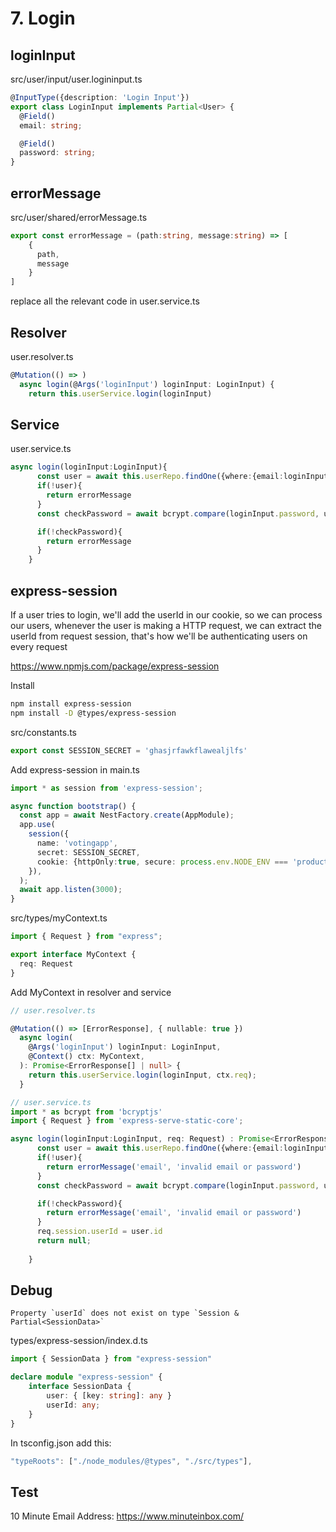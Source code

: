 # 7. Login
## loginInput

src/user/input/user.logininput.ts
```typescript
@InputType({description: 'Login Input'})
export class LoginInput implements Partial<User> {
  @Field()
  email: string;

  @Field()
  password: string;
}
```

## errorMessage
src/user/shared/errorMessage.ts
```typescript
export const errorMessage = (path:string, message:string) => [
    {
      path,
      message
    }
]
```
replace all the relevant code in user.service.ts

## Resolver
user.resolver.ts
```typescript
@Mutation(() => )
  async login(@Args('loginInput') loginInput: LoginInput) {
    return this.userService.login(loginInput)
```

## Service
user.service.ts
```typescript
async login(loginInput:LoginInput){
      const user = await this.userRepo.findOne({where:{email:loginInput.email}})
      if(!user){
        return errorMessage
      }
      const checkPassword = await bcrypt.compare(loginInput.password, user.password)

      if(!checkPassword){
        return errorMessage
      }
    }
```

## express-session
If a user tries to login, we'll add the userId in our cookie, so we can process our users, whenever the user is making a HTTP request, we can extract the userId from request session, that's how we'll be authenticating users on every request

https://www.npmjs.com/package/express-session

Install
```bash
npm install express-session
npm install -D @types/express-session
```

src/constants.ts
```typescript
export const SESSION_SECRET = 'ghasjrfawkflawealjlfs'
```

Add express-session in main.ts
```typescript
import * as session from 'express-session';

async function bootstrap() {
  const app = await NestFactory.create(AppModule);
  app.use(
    session({
      name: 'votingapp',
      secret: SESSION_SECRET,
      cookie: {httpOnly:true, secure: process.env.NODE_ENV === 'production' },
    }),
  );
  await app.listen(3000);
}
```

src/types/myContext.ts
```typescript
import { Request } from "express";

export interface MyContext {
  req: Request
}
```

Add MyContext in resolver and service
```typescript
// user.resolver.ts

@Mutation(() => [ErrorResponse], { nullable: true })
  async login(
    @Args('loginInput') loginInput: LoginInput,
    @Context() ctx: MyContext,
  ): Promise<ErrorResponse[] | null> {
    return this.userService.login(loginInput, ctx.req);
  }
```

```typescript
// user.service.ts
import * as bcrypt from 'bcryptjs'
import { Request } from 'express-serve-static-core';

async login(loginInput:LoginInput, req: Request) : Promise<ErrorResponse[] | null>{
      const user = await this.userRepo.findOne({where:{email:loginInput.email}})
      if(!user){
        return errorMessage('email', 'invalid email or password')
      }
      const checkPassword = await bcrypt.compare(loginInput.password, user.password)

      if(!checkPassword){
        return errorMessage('email', 'invalid email or password')
      }
      req.session.userId = user.id
      return null;
      
    }
```

## Debug

``` Property `userId` does not exist on type `Session & Partial<SessionData>` ```

types/express-session/index.d.ts
```typescript
import { SessionData } from "express-session"

declare module "express-session" {
    interface SessionData {
        user: { [key: string]: any }
        userId: any;
    }
}
```

In tsconfig.json add this:
```typescript
"typeRoots": ["./node_modules/@types", "./src/types"],
```

## Test
10 Minute Email Address: https://www.minuteinbox.com/

